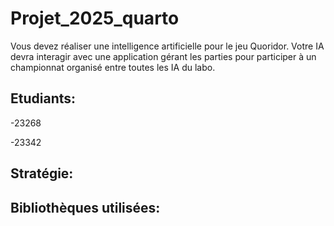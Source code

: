 # Projet_2025_quarto
Vous devez réaliser une intelligence artificielle pour le jeu Quoridor. Votre IA devra interagir avec une application gérant les parties pour participer à un championnat organisé entre toutes les IA du labo.

## Etudiants:

-23268

-23342

## Stratégie:



## Bibliothèques utilisées:





